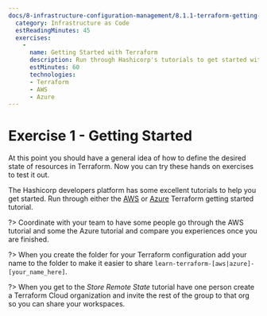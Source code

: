 ```yaml
---
docs/8-infrastructure-configuration-management/8.1.1-terraform-getting-started.md:
  category: Infrastructure as Code
  estReadingMinutes: 45
  exercises:
    -
      name: Getting Started with Terraform
      description: Run through Hashicorp's tutorials to get started with either AWS or Azure. Share your experiences and learnings with your team.
      estMinutes: 60
      technologies:
      - Terraform
      - AWS
      - Azure
---
```


# Exercise 1 - Getting Started

At this point you should have a general idea of how to define the desired state of resources in Terraform. Now you can try these hands on exercises to test it out.

The Hashicorp developers platform has some excellent tutorials to help you get started. Run through either the [AWS](https://developer.hashicorp.com/terraform/tutorials/aws-get-started) or [Azure](https://developer.hashicorp.com/terraform/tutorials/azure-get-started) Terraform getting started tutorial.

?> Coordinate with your team to have some people go through the AWS tutorial and some the Azure tutorial and compare you experiences once you are finished.

?> When you create the folder for your Terraform configuration add your name to the folder to make it easier to share `learn-terraform-[aws|azure]-[your_name_here]`.

?> When you get to the *Store Remote State* tutorial have one person create a Terraform Cloud organization and invite the rest of the group to that org so you can share your workspaces.
